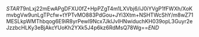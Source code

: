 $START$9nLxj22mEwAPgDFXU0fZ+HpPZgT4m1LXVbj6/iJ0iYVgP1fFWXh/XoKmvbgVw9unLgTPcfw+tYPTvMO883PdGou+JYi3Xtm+NSHTWcShY/m8wZ71MESLkpWMThbqog6E9iR8yrPewI9Ncx7JklJvIHNwiduchKH039opL3Guyr2eJzzbcHLKy3eBjAkcYUoKh2YXk5J4p6kz6RdMsQ78Wg==$END$